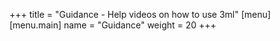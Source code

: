 +++
title = "Guidance - Help videos on how to use 3ml"
[menu]
  [menu.main]
    name = "Guidance"
    weight = 20
+++
